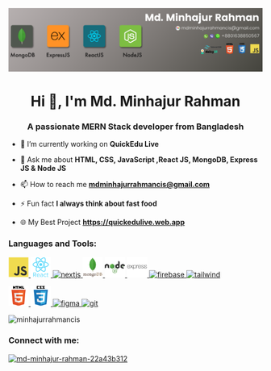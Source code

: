 ![I am_GitHub_Readme_Generator's_creator](https://github.com/MinhajurRahmanCIS/MinhajurRahmanCIS/blob/main/banner.png)

<h1 align="center">Hi 👋, I'm Md. Minhajur Rahman</h1>
<h3 align="center">A passionate MERN Stack developer from Bangladesh</h3>

- 🔭 I’m currently working on **QuickEdu Live**

- 💬 Ask me about **HTML, CSS, JavaScript ,React JS, MongoDB, Express JS & Node JS**

- 📫 How to reach me **mdminhajurrahmancis@gmail.com**

- ⚡ Fun fact **I always think about fast food**

- 🌐 My Best Project **https://quickedulive.web.app**

<h3 align="left">Languages and Tools:</h3>
<p align="left"> 
<a href="https://developer.mozilla.org/en-US/docs/Web/JavaScript" target="_blank" rel="noreferrer"> <img src="https://raw.githubusercontent.com/devicons/devicon/master/icons/javascript/javascript-original.svg" alt="javascript" width="40" height="40"/> </a>
<a href="https://reactjs.org/" target="_blank" rel="noreferrer"> <img src="https://raw.githubusercontent.com/devicons/devicon/master/icons/react/react-original-wordmark.svg" alt="react" width="40" height="40"/> </a>
<a href="https://nextjs.org/" target="_blank" rel="noreferrer"> <img src="https://www.hacksoft.io/_next/image?url=https%3A%2F%2Fwww.datocms-assets.com%2F98835%2F1684410508-image-7.png&w=640&q=75" alt="nextjs" width="40" height="40"/> </a>
<a href="https://www.mongodb.com/" target="_blank" rel="noreferrer"> <img src="https://raw.githubusercontent.com/devicons/devicon/master/icons/mongodb/mongodb-original-wordmark.svg" alt="mongodb" width="40" height="40"/> </a>
<a href="https://nodejs.org" target="_blank" rel="noreferrer"> <img src="https://raw.githubusercontent.com/devicons/devicon/master/icons/nodejs/nodejs-original-wordmark.svg" alt="nodejs" width="40" height="40"/> </a>
<a href="https://expressjs.com" target="_blank" rel="noreferrer"> <img src="https://raw.githubusercontent.com/devicons/devicon/master/icons/express/express-original-wordmark.svg" alt="express" width="40" height="40"/> </a> 
<a href="https://firebase.google.com/" target="_blank" rel="noreferrer"> <img src="https://www.vectorlogo.zone/logos/firebase/firebase-icon.svg" alt="firebase" width="40" height="40"/> </a>
<a href="https://tailwindcss.com/" target="_blank" rel="noreferrer"> <img src="https://www.vectorlogo.zone/logos/tailwindcss/tailwindcss-icon.svg" alt="tailwind" width="40" height="40"/> </a> </p>
<a href="https://www.w3.org/html/" target="_blank" rel="noreferrer"> <img src="https://raw.githubusercontent.com/devicons/devicon/master/icons/html5/html5-original-wordmark.svg" alt="html5" width="40" height="40"/> </a>
<a href="https://www.w3schools.com/css/" target="_blank" rel="noreferrer"> <img src="https://raw.githubusercontent.com/devicons/devicon/master/icons/css3/css3-original-wordmark.svg" alt="css3" width="40" height="40"/> </a>
<a href="https://www.figma.com/" target="_blank" rel="noreferrer"> <img src="https://www.vectorlogo.zone/logos/figma/figma-icon.svg" alt="figma" width="40" height="40"/> </a>
<a href="https://git-scm.com/" target="_blank" rel="noreferrer"> <img src="https://www.vectorlogo.zone/logos/git-scm/git-scm-icon.svg" alt="git" width="40" height="40"/> </a>

<p> </p>
<p><img align="center" src="https://github-readme-stats.vercel.app/api/top-langs?username=minhajurrahmancis&show_icons=true&locale=en&layout=compact" alt="minhajurrahmancis" /></p>

<h3 align="left">Connect with me:</h3>
<p align="left">
<a href="https://linkedin.com/in/md-minhajur-rahman-22a43b312" target="blank"><img align="center" src="https://raw.githubusercontent.com/rahuldkjain/github-profile-readme-generator/master/src/images/icons/Social/linked-in-alt.svg" alt="md-minhajur-rahman-22a43b312" height="30" width="40" /></a>
</p>

